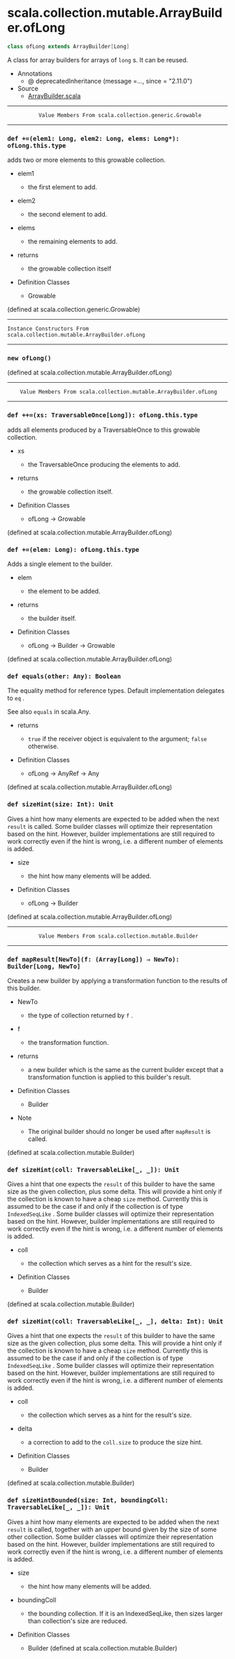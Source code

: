 
#                 scala.collection.mutable.ArrayBuilder.ofLong                 #

```scala
class ofLong extends ArrayBuilder[Long]
```

A class for array builders for arrays of `long` s. It can be reused.

* Annotations
  * @ deprecatedInheritance (message =..., since = "2.11.0")
* Source
  * [ArrayBuilder.scala](https://github.com/scala/scala/tree/6d09a1ba5f/src/library/scala/collection/mutable/ArrayBuilder.scala#L1)


--------------------------------------------------------------------------------
              Value Members From scala.collection.generic.Growable
--------------------------------------------------------------------------------


### `def +=(elem1: Long, elem2: Long, elems: Long*): ofLong.this.type`       ###

adds two or more elements to this growable collection.

* elem1
  * the first element to add.
* elem2
  * the second element to add.
* elems
  * the remaining elements to add.
* returns
  * the growable collection itself

* Definition Classes
  * Growable

(defined at scala.collection.generic.Growable)


--------------------------------------------------------------------------------
    Instance Constructors From scala.collection.mutable.ArrayBuilder.ofLong
--------------------------------------------------------------------------------


### `new ofLong()`                                                           ###

(defined at scala.collection.mutable.ArrayBuilder.ofLong)


--------------------------------------------------------------------------------
        Value Members From scala.collection.mutable.ArrayBuilder.ofLong
--------------------------------------------------------------------------------


### `def ++=(xs: TraversableOnce[Long]): ofLong.this.type`                   ###

adds all elements produced by a TraversableOnce to this growable collection.

* xs
  * the TraversableOnce producing the elements to add.
* returns
  * the growable collection itself.

* Definition Classes
  * ofLong → Growable

(defined at scala.collection.mutable.ArrayBuilder.ofLong)


### `def +=(elem: Long): ofLong.this.type`                                   ###

Adds a single element to the builder.

* elem
  * the element to be added.
* returns
  * the builder itself.

* Definition Classes
  * ofLong → Builder → Growable

(defined at scala.collection.mutable.ArrayBuilder.ofLong)


### `def equals(other: Any): Boolean`                                        ###

The equality method for reference types. Default implementation delegates to
 `eq` .

See also `equals` in scala.Any.

* returns
  * `true` if the receiver object is equivalent to the argument; `false`
    otherwise.

* Definition Classes
  * ofLong → AnyRef → Any

(defined at scala.collection.mutable.ArrayBuilder.ofLong)


### `def sizeHint(size: Int): Unit`                                          ###

Gives a hint how many elements are expected to be added when the next `result`
is called. Some builder classes will optimize their representation based on the
hint. However, builder implementations are still required to work correctly even
if the hint is wrong, i.e. a different number of elements is added.

* size
  * the hint how many elements will be added.

* Definition Classes
  * ofLong → Builder

(defined at scala.collection.mutable.ArrayBuilder.ofLong)


--------------------------------------------------------------------------------
              Value Members From scala.collection.mutable.Builder
--------------------------------------------------------------------------------


### `def mapResult[NewTo](f: (Array[Long]) ⇒ NewTo): Builder[Long, NewTo]`   ###

Creates a new builder by applying a transformation function to the results of
this builder.

* NewTo
  * the type of collection returned by `f` .
* f
  * the transformation function.
* returns
  * a new builder which is the same as the current builder except that a
    transformation function is applied to this builder's result.

* Definition Classes
  * Builder
* Note
  * The original builder should no longer be used after `mapResult` is called.

(defined at scala.collection.mutable.Builder)


### `def sizeHint(coll: TraversableLike[_, _]): Unit`                        ###

Gives a hint that one expects the `result` of this builder to have the same size
as the given collection, plus some delta. This will provide a hint only if the
collection is known to have a cheap `size` method. Currently this is assumed to
be the case if and only if the collection is of type `IndexedSeqLike` . Some
builder classes will optimize their representation based on the hint. However,
builder implementations are still required to work correctly even if the hint is
wrong, i.e. a different number of elements is added.

* coll
  * the collection which serves as a hint for the result's size.

* Definition Classes
  * Builder

(defined at scala.collection.mutable.Builder)


### `def sizeHint(coll: TraversableLike[_, _], delta: Int): Unit`            ###

Gives a hint that one expects the `result` of this builder to have the same size
as the given collection, plus some delta. This will provide a hint only if the
collection is known to have a cheap `size` method. Currently this is assumed to
be the case if and only if the collection is of type `IndexedSeqLike` . Some
builder classes will optimize their representation based on the hint. However,
builder implementations are still required to work correctly even if the hint is
wrong, i.e. a different number of elements is added.

* coll
  * the collection which serves as a hint for the result's size.
* delta
  * a correction to add to the `coll.size` to produce the size hint.

* Definition Classes
  * Builder

(defined at scala.collection.mutable.Builder)


### `def sizeHintBounded(size: Int, boundingColl: TraversableLike[_, _]): Unit` ###

Gives a hint how many elements are expected to be added when the next `result`
is called, together with an upper bound given by the size of some other
collection. Some builder classes will optimize their representation based on the
hint. However, builder implementations are still required to work correctly even
if the hint is wrong, i.e. a different number of elements is added.

* size
  * the hint how many elements will be added.
* boundingColl
  * the bounding collection. If it is an IndexedSeqLike, then sizes larger than
    collection's size are reduced.

* Definition Classes
  * Builder
(defined at scala.collection.mutable.Builder)
